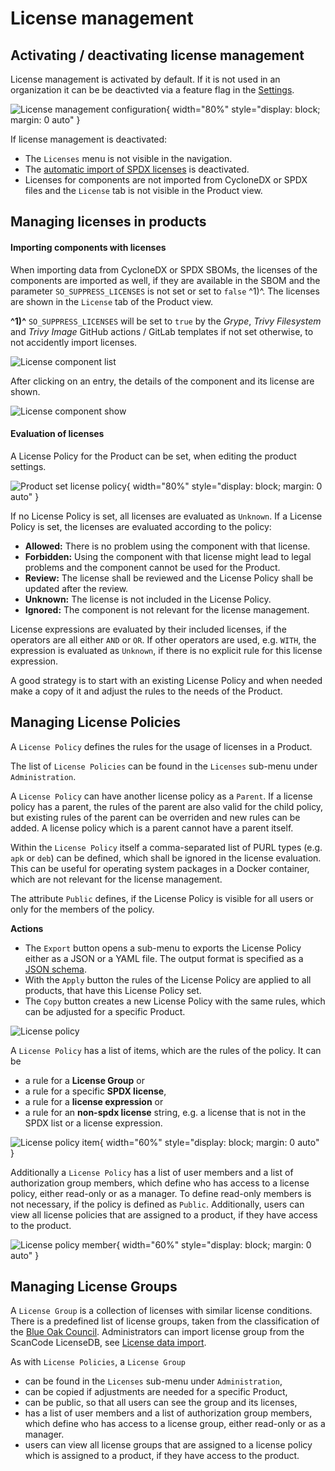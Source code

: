 # License management

## Activating / deactivating license management

License management is activated by default. If it is not used in an organization it can be be deactivted via a feature flag in the [Settings](../getting_started/configuration.md#admininistration-in-secobserve).

![License management configuration](../assets/images/screenshot_license_management_settings.png){ width="80%" style="display: block; margin: 0 auto" }

If license management is deactivated:

* The `Licenses` menu is not visible in the navigation.
* The [automatic import of SPDX licenses](../integrations/license_data.md#spdx-licenses) is deactivated.
* Licenses for components are not imported from CycloneDX or SPDX files and the `License` tab is not visible in the Product view.


## Managing licenses in products

#### Importing components with licenses

When importing data from CycloneDX or SPDX SBOMs, the licenses of the components are imported as well, if they are available in the SBOM and the parameter `SO_SUPPRESS_LICENSES` is not set or set to `false` ^1)^. The licenses are shown in the `License` tab of the Product view.

**^1)^** `SO_SUPPRESS_LICENSES` will be set to `true` by the *Grype*, *Trivy Filesystem* and *Trivy Image* GitHub actions / GitLab templates if not set otherwise, to not accidently import licenses.

![License component list](../assets/images/screenshot_license_component_list.png)

After clicking on an entry, the details of the component and its license are shown.

![License component show](../assets/images/screenshot_license_component_show.png)


#### Evaluation of licenses

A License Policy for the Product can be set, when editing the product settings.

![Product set license policy](../assets/images/screenshot_product_license_policy.png){ width="80%" style="display: block; margin: 0 auto" }

If no License Policy is set, all licenses are evaluated as `Unknown`. If a License Policy is set, the licenses are evaluated according to the policy:

* **Allowed:** There is no problem using the component with that license.
* **Forbidden:** Using the component with that license might lead to legal problems and the component cannot be used for the Product.
* **Review:** The license shall be reviewed and the License Policy shall be updated after the review.
* **Unknown:** The license is not included in the License Policy.
* **Ignored:** The component is not relevant for the license management.

License expressions are evaluated by their included licenses, if the operators are all either `AND` or `OR`. If other operators are used, e.g. `WITH`, the expression is evaluated as `Unknown`, if there is no explicit rule for this license expression.

A good strategy is to start with an existing License Policy and when needed make a copy of it and adjust the rules to the needs of the Product.

## Managing License Policies

A `License Policy` defines the rules for the usage of licenses in a Product. 

The list of `License Policies` can be found in the `Licenses` sub-menu under `Administration`.

A `License Policy` can have another license policy as a `Parent`. If a license policy has a parent, the rules of the parent are also valid for the child policy, but existing rules of the parent can be overriden and new rules can be added. A license policy which is a parent cannot have a parent itself.

Within the `License Policy` itself a comma-separated list of PURL types (e.g. `apk` or `deb`) can be defined, which shall be ignored in the license evaluation. This can be useful for operating system packages in a Docker container, which are not relevant for the license management.

The attribute `Public` defines, if the License Policy is visible for all users or only for the members of the policy.

**Actions**

* The `Export` button opens a sub-menu to exports the License Policy either as a JSON or a YAML file. The output format is specified as a [JSON schema](../specification/secobserve_license_policy_schema.json).
* With the `Apply` button the rules of the License Policy are applied to all products, that have this License Policy set.
* The `Copy` button creates a new License Policy with the same rules, which can be adjusted for a specific Product.

![License policy](../assets/images/screenshot_license_policy.png)


A `License Policy` has a list of items, which are the rules of the policy. It can be 

* a rule for a **License Group** or
* a rule for a specific **SPDX license**, 
* a rule for a **license expression** or
* a rule for an **non-spdx license** string, e.g. a license that is not in the SPDX list or a license expression.

![License policy item](../assets/images/screenshot_license_policy_item.png){ width="60%" style="display: block; margin: 0 auto" }


Additionally a `License Policy` has a list of user members and a list of authorization group members, which define who has access to a license policy, either read-only or as a manager. To define read-only members is not necessary, if the policy is defined as `Public`. Additionally, users can view all license policies that are assigned to a product, if they have access to the product.

![License policy member](../assets/images/screenshot_license_policy_member.png){ width="60%" style="display: block; margin: 0 auto" }


## Managing License Groups

A `License Group` is a collection of licenses with similar license conditions. There is a predefined list of license groups, taken from the classification of the [Blue Oak Council](https://blueoakcouncil.org/). Administrators can import license group from the ScanCode LicenseDB, see [License data import](../integrations/license_data.md#scancode-licensedb).

As with `License Policies`, a `License Group` 

* can be found in the `Licenses` sub-menu under `Administration`,
* can be copied if adjustments are needed for a specific Product,
* can be public, so that all users can see the group and its licenses,
* has a list of user members and a list of authorization group members, which define who has access to a license group, either read-only or as a manager.
* users can view all license groups that are assigned to a license policy which is assigned to a product, if they have access to the product.
